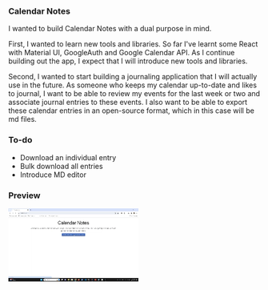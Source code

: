 ### Calendar Notes

I wanted to build Calendar Notes with a dual purpose in mind. 

First, I wanted to learn new tools and libraries. So far I've learnt some React with Material UI, GoogleAuth and 
Google Calendar API. As I continue building out the app, I expect that I will introduce new tools and libraries.

Second, I wanted to start building a journaling application that I will actually use in the future. As someone who keeps my calendar up-to-date and likes 
to journal, I want to be able to review my events for the last week or two and associate journal entries to these 
events. I also want to be able to export these calendar entries in an open-source format, which in this case will be 
md files.

### To-do

* Download an individual entry
* Bulk download all entries
* Introduce MD editor 

### Preview

![App preview](./calendar-notes_v1.0.gif)